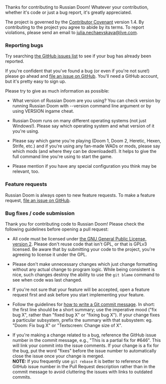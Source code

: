 Thanks for contributing to Russian Doom! Whatever your contribution,
whether it's code or just a bug report, it's greatly appreciated.

The project is governed by the
[Contributor Covenant](http://contributor-covenant.org/version/1/4/)
version 1.4. By contributing to the project you agree to abide by its
terms. To report violations, please send an email to julia.nechaevskaya@live.com.

### Reporting bugs

Try searching [the GitHub issues
list](https://github.com/Russian-Doom/russian-doom/issues) to see
if your bug has already been reported.

If you're confident that you've found a bug (or even if you're
not sure!) please go ahead and [file an issue on
GitHub](https://github.com/Russian-Doom/russian-doom/issues/new/choose).
You'll need a GitHub account, but it's pretty easy to sign up.

Please try to give as much information as possible:

* What version of Russian Doom are you using? You can check version
  by running Russian Doom with --version command line argument or by using VERSION ingame cheat.

* Russian Doom runs on many different operating systems (not just
  Windows!). Please say which operating system and what version of it
  you're using.

* Please say which game you're playing (Doom 1, Doom 2, Heretic,
  Hexen, Strife, etc.) and if you're using any fan-made WADs or mods,
  please say which mods (and where they can be downloaded!). It helps
  to give the full command line you're using to start the game.

* Please mention if you have any special configuration you think may be
  relevant, too.

### Feature requests

Russian Doom is always open to new feature requests.
To make a feature request, [file an issue on
GitHub](https://github.com/Russian-Doom/russian-doom/issues/new/choose).

### Bug fixes / code submission

Thank you for contributing code to Russian Doom! Please check the
following guidelines before opening a pull request:

* All code must be licensed under [the GNU General Public License,
  version 2](https://www.gnu.org/licenses/old-licenses/gpl-2.0.html).
  Please don't reuse code that isn't GPL, or that is GPLv3 licensed.
  Be aware that by submitting your code to the project, you're agreeing
  to license it under the GPL.

* Please don't make unnecessary changes which just change formatting
  without any actual change to program logic. While being consistent
  is nice, such changes destroy the ability to use the `git blame`
  command to see when code was last changed.

* If you're not sure that your feature will be accepted, open a
  feature request first and ask before you start implementing your
  feature.

* Follow the guidelines for [how to write a Git commit
  message](http://chris.beams.io/posts/git-commit/). In short: the
  first line should be a short summary;
  use the imperative mood ("fix bug X", rather than "fixed bug X" or
  "fixing bug X"). If your change fixes a particular subsystem,
  prefix the summary with that subsystem: eg. "Doom: Fix bug X" or
  "Textscreen: Change size of X".

* If you're making a change related to a bug, reference the GitHub
  issue number in the commit message, e.g., "This is a partial fix
  for #646". This will link your commit into the issue comments. If
  your change is a fix for the bug, put the word "fixes" before the
  issue number to automatically close the issue once your change is merged.  
  **NOTE:** If you frequently use `git rebase` it is better to reference
  the GitHub issue number in the Pull Request description rather than
  in the commit message to avoid cluttering the issues with links
  to outdated commits.
